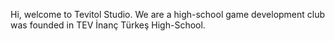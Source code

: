 Hi, welcome to Tevitol Studio. We are a high-school game development club was founded in TEV İnanç Türkeş High-School.  

